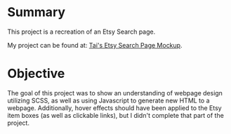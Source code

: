 # Summary

This project is a recreation of an Etsy Search page.

My project can be found at:
[Tai's Etsy Search Page Mockup](https://mindlikewater.github.io/TIY-wk3proj-EtsySearchPage).

# Objective

The goal of this project was to show an understanding of webpage design utilizing SCSS, as well as using Javascript to generate new HTML to a webpage.  Additionally, hover effects should have been applied to the Etsy item boxes (as well as clickable links), but I didn't complete that part of the project.
